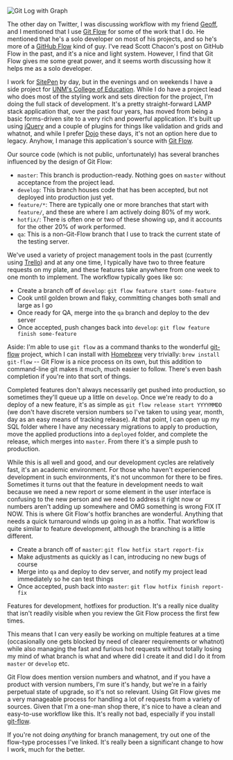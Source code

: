 ![Git Log with Graph](/images/blog/2012-10-02-git-flow-solo-graph.png)

The other day on Twitter, I was discussing workflow with my friend [Geoff][],
and I mentioned that I use [Git Flow][] for some of the work that I do. He
mentioned that he's a solo developer on most of his projects, and so he's more
of a [GitHub Flow][] kind of guy. I've read Scott Chacon's post on GitHub Flow
in the past, and it's a nice and light system. However, I find that Git Flow
gives me some great power, and it seems worth discussing how it helps me as a
solo developer.

<!-- more -->

I work for [SitePen][] by day, but in the evenings and on weekends I have a
side project for [UNM's College of Education][COE]. While I do have a project
lead who does most of the styling work and sets direction for the project, I'm
doing the full stack of development. It's a pretty straight-forward LAMP stack
application that, over the past four years, has moved from being a basic
forms-driven site to a very rich and powerful application. It's built up using
[jQuery][] and a couple of plugins for things like validation and grids and
whatnot, and while I prefer [Dojo][] these days, it's not an option here due
to legacy. Anyhow, I manage this application's source with [Git Flow][].

Our source code (which is not public, unfortunately) has several branches
influenced by the design of Git Flow:

* `master`: This branch is production-ready. Nothing goes on `master` without
acceptance from the project lead.
* `develop`: This branch houses code that has been accepted, but not deployed
into production just yet.
* `feature/*`: There are typically one or more branches that start with
`feature/`, and these are where I am actively doing 80% of my work.
* `hotfix/`: There is often one or two of these showing up, and it accounts
for the other 20% of work performed.
* `qa`: This is a non-Git-Flow branch that I use to track the current state of
the testing server.

We've used a variety of project management tools in the past (currently using
[Trello][]) and at any one time, I typically have two to three feature
requests on my plate, and these features take anywhere from one week to one
month to implement. The workflow typically goes like so:

* Create a branch off of `develop`: `git flow feature start some-feature`
* Cook until golden brown and flaky, committing changes both small and large
as I go
* Once ready for QA, merge into the `qa` branch and deploy to the dev server
* Once accepted, push changes back into `develop`: `git flow feature finish
some-feature`

Aside: I'm able to use `git flow` as a command thanks to the wonderful
[git-flow][] project, which I can install with [Homebrew][] very trivially:
`brew install git-flow` -- Git Flow is a nice process on its own, but this
addition to command-line git makes it much, much easier to follow. There's
even bash completion if you're into that sort of things.

Completed features don't always necessarily get pushed into production, so
sometimes they'll queue up a little on `develop`. Once we're ready to do a
deploy of a new feature, it's as simple as `git flow release start YYYYMMDD`
(we don't have discrete version numbers so I've taken to using year, month,
day as an easy means of tracking release). At that point, I can open up my SQL
folder where I have any necessary migrations to apply to production, move the
applied productions into a `deployed` folder, and complete the release, which
merges into `master`. From there it's a simple push to production.

While this is all well and good, and our development cycles are relatively
fast, it's an academic environment. For those who haven't experienced
development in such environments, it's not uncommon for there to be fires.
Sometimes it turns out that the feature in development needs to wait because
we need a new report or some element in the user interface is confusing to the
new person and we need to address it right now or numbers aren't adding up
somewhere and OMG something is wrong FIX IT NOW. This is where Git Flow's
hotfix branches are wonderful. Anything that needs a quick turnaround winds up
going in as a hotfix. That workflow is quite similar to feature development,
although the branching is a little different.

* Create a branch off of `master`: `git flow hotfix start report-fix`
* Make adjustments as quickly as I can, introducing no new bugs of course
* Merge into `qa` and deploy to dev server, and notify my project lead
immediately so he can test things
* Once accepted, push back into `master`: `git flow hotfix finish report-fix`

Features for development, hotfixes for production. It's a really nice duality
that isn't readily visible when you review the Git Flow process the first few
times.

This means that I can very easily be working on multiple features at a time
(occasionally one gets blocked by need of clearer requirements or whatnot)
while also managing the fast and furious hot requests without totally losing
my mind of what branch is what and where did I create it and did I do it from
`master` or `develop` etc.

Git Flow does mention version numbers and whatnot, and if you have a product
with version numbers, I'm sure it's handy, but we're in a fairly perpetual
state of upgrade, so it's not so relevant. Using Git Flow gives me a very
manageable process for handling a lot of requests from a variety of sources.
Given that I'm a one-man shop there, it's nice to have a clean and easy-to-use
workflow like this. It's really not bad, especially if you install
[git-flow][].

If you're not doing _anything_ for branch management, try out one of the
flow-type processes I've linked. It's really been a significant change to how
I work, much for the better.

[Geoff]: http://geoffpetrie.com/
[Git Flow]: http://nvie.com/posts/a-successful-git-branching-model/
[GitHub Flow]: http://scottchacon.com/2011/08/31/github-flow.html
[SitePen]: http://www.sitepen.com/
[COE]: http://coe.unm.edu/
[jQuery]: http://jquery.com/
[Dojo]: http://www.dojotoolkit.org/
[Trello]: https://trello.com/
[git-flow]: https://github.com/nvie/gitflow
[Homebrew]: http://mxcl.github.com/homebrew/
